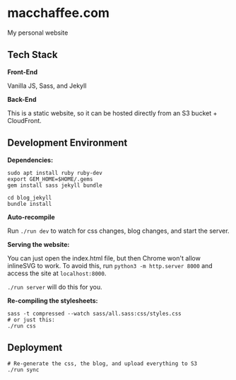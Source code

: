 # macchaffee.com

My personal website

## Tech Stack
**Front-End**

Vanilla JS, Sass, and Jekyll

**Back-End**

This is a static website, so it can be hosted directly from an S3 bucket + CloudFront.

## Development Environment

**Dependencies:**
```
sudo apt install ruby ruby-dev
export GEM_HOME=$HOME/.gems
gem install sass jekyll bundle

cd blog_jekyll
bundle install
```

**Auto-recompile**

Run `./run dev` to watch for css changes, blog changes, and start the server.

**Serving the website:**

You can just open the index.html file, but then Chrome won't allow inlineSVG to work.
To avoid this, run `python3 -m http.server 8000` and access the site at `localhost:8000`.

`./run server` will do this for you.


**Re-compiling the stylesheets:**

```
sass -t compressed --watch sass/all.sass:css/styles.css
# or just this:
./run css
```

## Deployment

```
# Re-generate the css, the blog, and upload everything to S3
./run sync
```

